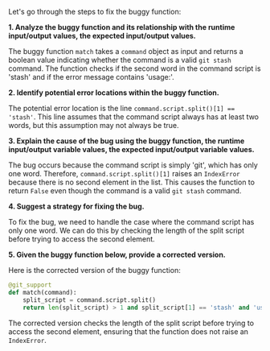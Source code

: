 Let's go through the steps to fix the buggy function:

**1. Analyze the buggy function and its relationship with the runtime input/output values, the expected input/output values.**

The buggy function `match` takes a `command` object as input and returns a boolean value indicating whether the command is a valid `git stash` command. The function checks if the second word in the command script is 'stash' and if the error message contains 'usage:'.

**2. Identify potential error locations within the buggy function.**

The potential error location is the line `command.script.split()[1] == 'stash'`. This line assumes that the command script always has at least two words, but this assumption may not always be true.

**3. Explain the cause of the bug using the buggy function, the runtime input/output variable values, the expected input/output variable values.**

The bug occurs because the command script is simply 'git', which has only one word. Therefore, `command.script.split()[1]` raises an `IndexError` because there is no second element in the list. This causes the function to return `False` even though the command is a valid `git stash` command.

**4. Suggest a strategy for fixing the bug.**

To fix the bug, we need to handle the case where the command script has only one word. We can do this by checking the length of the split script before trying to access the second element.

**5. Given the buggy function below, provide a corrected version.**

Here is the corrected version of the buggy function:
```python
@git_support
def match(command):
    split_script = command.script.split()
    return len(split_script) > 1 and split_script[1] == 'stash' and 'usage:' in command.stderr
```
The corrected version checks the length of the split script before trying to access the second element, ensuring that the function does not raise an `IndexError`.